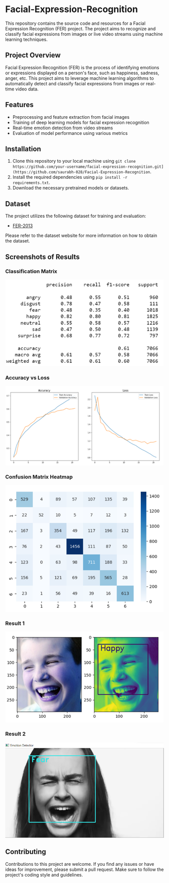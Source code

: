 # Facial-Expression-Recognition
This repository contains the source code and resources for a Facial Expression Recognition (FER) project. The project aims to recognize and classify facial expressions from images or live video streams using machine learning techniques.

## Project Overview
Facial Expression Recognition (FER) is the process of identifying emotions or expressions displayed on a person's face, such as happiness, sadness, anger, etc. This project aims to leverage machine learning algorithms to automatically detect and classify facial expressions from images or real-time video data.

## Features
- Preprocessing and feature extraction from facial images
- Training of deep learning models for facial expression recognition
- Real-time emotion detection from video streams
- Evaluation of model performance using various metrics

## Installation

1. Clone this repository to your local machine using `git clone https://github.com/your-username/facial-expression-recognition.git](https://github.com/saurabh-028/Facial-Expression-Recognition`.
2. Install the required dependencies using `pip install -r requirements.txt`.
3. Download the necessary pretrained models or datasets.

## Dataset

The project utilizes the following dataset for training and evaluation:

- [FER-2013](https://www.kaggle.com/c/challenges-in-representation-learning-facial-expression-recognition-challenge/data)

Please refer to the dataset website for more information on how to obtain the dataset.

## Screenshots of Results

### Classification Matrix
![Result Screenshot](https://github.com/saurabh-028/Facial-Expression-Recognition/blob/main/results/mod%202%20class.png)

### Accuracy vs Loss
![Result Screenshot2](https://github.com/saurabh-028/Facial-Expression-Recognition/blob/main/results/mod%202%20acc%20vs%20loss.png)

### Confusion Matrix Heatmap
![Result Screenshot3](https://github.com/saurabh-028/Facial-Expression-Recognition/blob/main/results/mod2%20conf.png)

### Result 1
![Result Screenshot4](https://github.com/saurabh-028/Facial-Expression-Recognition/blob/main/results/result%201.png)

### Result 2
![Result Screenshot5](https://github.com/saurabh-028/Facial-Expression-Recognition/blob/main/results/result%206.png)

## Contributing

Contributions to this project are welcome. If you find any issues or have ideas for improvement, please submit a pull request. Make sure to follow the project's coding style and guidelines.
